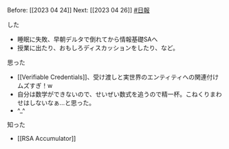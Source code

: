 Before: [[2023 04 24]]
Next: [[2023 04 26]]
[#日報](日報/日報.md)

した
- 睡眠に失敗、早朝デルタで倒れてから情報基礎SAへ
- 授業に出たり、おもしろディスカッションをしたり、など。

思った
- [[Verifiable Credentials]]、受け渡しと実世界のエンティティへの関連付けムズすぎ！w
- 自分は数学ができないので、せいぜい数式を追うので精一杯。こねくりまわせはしないなぁ…と思った。
- ^_^

知った
- [[RSA Accumulator]]